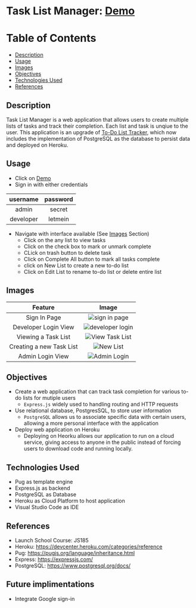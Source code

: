 # Task List Manager: [Demo](https://secure-harbor-05512.herokuapp.com/users/signin)

# Table of Contents
- [Description](#description)
- [Usage](#usage)
- [Images](#images)
- [Objectives](#objectives)
- [Technologies Used](#technologies-used)
- [References](#references)

## Description
Task List Manager is a web application that allows users to create multiple lists of tasks and track their completion. Each list and task is unqiue to the user. This application is an upgrade of [To-Do List Tracker](https://github.com/VincentZ-42/LaunchSchool/tree/main/js175/todo), which now includes the implementation of PostgreSQL as the database to persist data and deployed on Heroku.  

## Usage
- Click on [Demo](https://secure-harbor-05512.herokuapp.com/users/signin)
- Sign in with either credentials

| username | password |
| :-: | :-: |
| admin | secret |
| developer | letmein |

- Navigate with interface available (See [Images](#images) Section)
	- Click on the any list to view tasks
	- Click on the check box to mark or unmark complete
	- CLick on trash button to delete task
	- Click on Complete All button to mark all tasks complete
	- click on New List to create a new to-do list
	- Click on Edit List to rename to-do list or delete entire list

## Images

| Feature | Image |
| :-: | :--: |
| Sign In Page | ![sign in page](https://user-images.githubusercontent.com/49771001/183760611-c52e3482-fd24-4c5a-8f3c-a3464d9731ca.png) |
| Developer Login View | ![developer login](https://user-images.githubusercontent.com/49771001/183760624-458cd37f-31ad-4f8d-94fb-e082afd0b7ee.png) |
| Viewing a Task List | ![View Task List](https://user-images.githubusercontent.com/49771001/183760633-b479086b-f4ea-495e-bd0d-6a44f41e92b5.png) |
| Creating a new Task List | ![New List](https://user-images.githubusercontent.com/49771001/183760639-59a324fd-3873-4c07-8f2b-9d933225df99.png) |
| Admin Login View | ![Admin Login](https://user-images.githubusercontent.com/49771001/183760645-638046b5-e2bf-4e24-9ce3-65b13e2e0e26.png) |


## Objectives
- Create a web application that can track task completion for various to-do lists for mutiple users
	- `Express.js` widely used to handling routing and HTTP requests
- Use relational database, PostgresSQL, to store user information
	- `PostgreSQL` allows us to associate specific data with certain users, allowing a more personal interface with the application  
- Deploy web application on Heroku
	- Deploying on Heorku allows our application to run on a cloud service, giving access to anyone in the public instead of forcing users to download code and running locally.

## Technologies Used
- Pug as template engine
- Express.js as backend
- PostgreSQL as Database
- Heroku as Cloud Platform to host application
- Visual Studio Code as IDE

## References
- Launch School Course: JS185
- Heroku: https://devcenter.heroku.com/categories/reference
- Pug: https://pugjs.org/language/inheritance.html
- Express: https://expressjs.com/
- PostgreSQL: https://www.postgresql.org/docs/

## Future implimentations
- Integrate Google sign-in